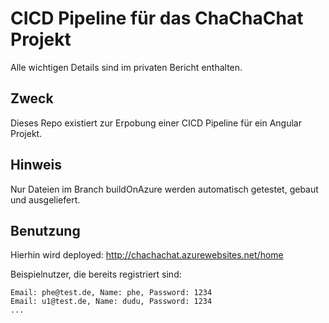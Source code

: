 # CICD Pipeline für das ChaChaChat Projekt

Alle wichtigen Details sind im privaten Bericht enthalten.

## Zweck
Dieses Repo existiert zur Erpobung einer CICD Pipeline für ein Angular Projekt.

## Hinweis
Nur Dateien im Branch buildOnAzure werden automatisch getestet, gebaut und ausgeliefert.
## Benutzung
Hierhin wird deployed: http://chachachat.azurewebsites.net/home

Beispielnutzer, die bereits registriert sind:
```
Email: phe@test.de, Name: phe, Password: 1234
Email: u1@test.de, Name: dudu, Password: 1234
...
```
